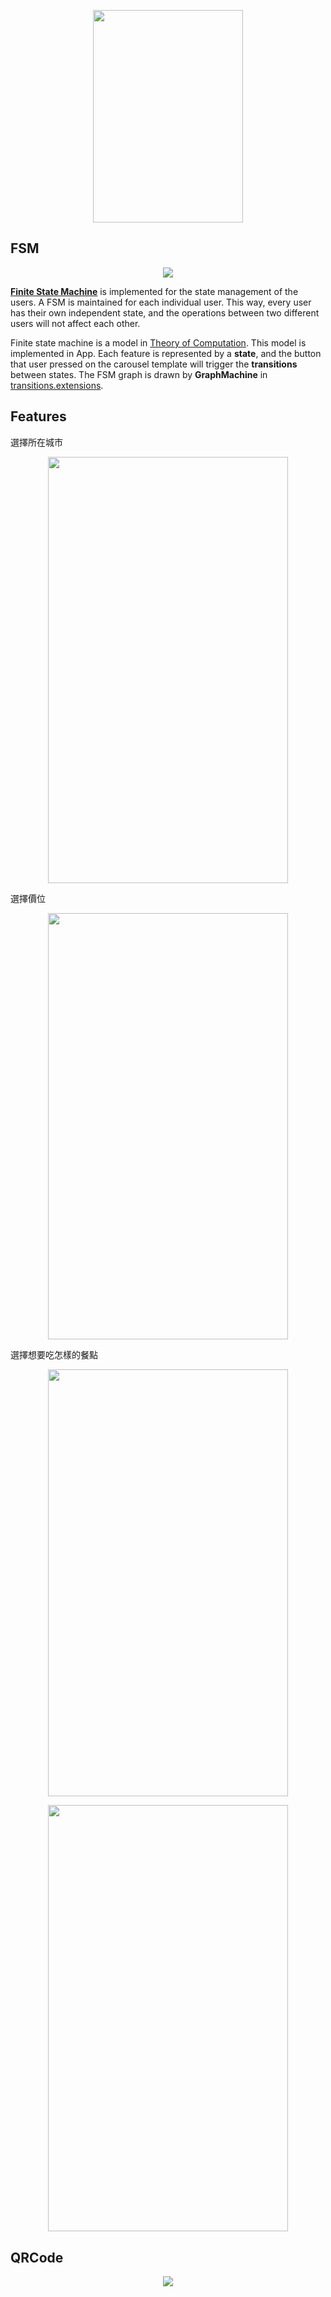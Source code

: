 <p align=center>
    <img src="img/greeting.jpg" width="240" height="340">
</p>

## FSM

<p align=center>
    <img src="img/show-fsm.png">
</p>

[**Finite State Machine**](https://en.wikipedia.org/wiki/Finite-state_machine) is implemented for the state management of the users. A FSM is maintained for each individual user. This way, every user has their own independent state, and the operations between two different users will not affect each other.

Finite state machine is a model in [Theory of Computation](https://en.wikipedia.org/wiki/Theory_of_computation). This model is implemented in App. Each feature is represented by a **state**, and the button that user pressed on the carousel template will trigger the **transitions** between states. The FSM graph is drawn by **GraphMachine** in [transitions.extensions](https://github.com/pytransitions/transitions).

## Features

選擇所在城市
<p align=center>
    <img src="img/location.jpg" width="384" height="682.4">
</p>

選擇價位
<p align=center>
    <img src="img/price.jpg" width="384" height="682.4">
</p>

選擇想要吃怎樣的餐點
<p align=center>
    <img src="img/pre_menu.jpg" width="384" height="682.4">
</p>
<p align=center>
    <img src="img/menu.jpg" width="384" height="682.4">
</p>

## QRCode
<p align=center>
    <img src="img/qrcode.png">
</p>